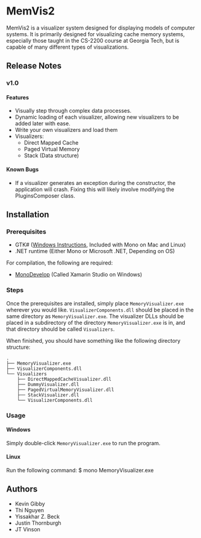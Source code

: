 MemVis2
=======

MemVis2 is a visualizer system designed for displaying models of computer systems. It is primarily designed for visualizing cache memory systems, especially those taught in the CS-2200 course at Georgia Tech, but is capable of many different types of visualizations.

Release Notes
-------------
### v1.0

#### Features
* Visually step through complex data processes.
* Dynamic loading of each visualizer, allowing new visualizers to be added later with ease.
* Write your own visualizers and load them
* Visualizers:
	* Direct Mapped Cache
	* Paged Virtual Memory
	* Stack (Data structure)

#### Known Bugs
* If a visualizer generates an exception during the constructor, the application will crash. Fixing this will likely involve modifying the PluginsComposer class.

Installation
------------

### Prerequisites

* GTK# ([Windows Instructions][gtk#-windows], Included with Mono on Mac and Linux)
* .NET runtime (Either Mono or Microsoft .NET, Depending on OS)

For compilation, the following are required:

* [MonoDevelop][monodevelop] (Called Xamarin Studio on Windows)

### Steps

Once the prerequisites are installed, simply place `MemoryVisualizer.exe` wherever you would like. `VisualizerComponents.dll` should be placed in the same directory as `MemoryVisualizer.exe`. The visualizer DLLs should be placed in a subdirectory of the directory `MemoryVisualizer.exe` is in, and that directory should be called `Visualizers`.

When finished, you should have something like the following directory structure:

```
.
├── MemoryVisualizer.exe
├── VisualizerComponents.dll
└── Visualizers
    ├── DirectMappedCacheVisualizer.dll
    ├── DummyVisualizer.dll
    ├── PagedVirtualMemoryVisualizer.dll
    ├── StackVisualizer.dll
    └── VisualizerComponents.dll
```

### Usage

#### Windows
Simply double-click `MemoryVisualizer.exe` to run the program.

#### Linux
Run the following command:
    $ mono MemoryVisualizer.exe

Authors
-------

* Kevin Gibby
* Thi Nguyen
* Yissakhar Z. Beck
* Justin Thornburgh
* JT Vinson

[gtk#-windows]: http://www.mono-project.com/docs/gui/gtksharp/installer-for-net-framework/
[monodevelop]: http://www.monodevelop.com/
